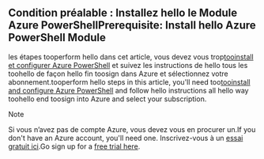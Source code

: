 ## <a name="prerequisite-install-hello-azure-powershell-module"></a><span data-ttu-id="421fd-101">Condition préalable : Installez hello le Module Azure PowerShell</span><span class="sxs-lookup"><span data-stu-id="421fd-101">Prerequisite: Install hello Azure PowerShell Module</span></span>

<span data-ttu-id="421fd-102">les étapes tooperform hello dans cet article, vous devez vous trop[tooinstall et configurer Azure PowerShell](/powershell/azureps-cmdlets-docs) et suivez les instructions de hello tous les toohello de façon hello fin toosign dans Azure et sélectionnez votre abonnement.</span><span class="sxs-lookup"><span data-stu-id="421fd-102">tooperform hello steps in this article, you'll need too[tooinstall and configure Azure PowerShell](/powershell/azureps-cmdlets-docs) and follow hello instructions all hello way toohello end toosign into Azure and select your subscription.</span></span>

> [!NOTE]
> <span data-ttu-id="421fd-103">Si vous n’avez pas de compte Azure, vous devez vous en procurer un.</span><span class="sxs-lookup"><span data-stu-id="421fd-103">If you don't have an Azure account, you'll need one.</span></span> <span data-ttu-id="421fd-104">Inscrivez-vous à un [essai gratuit ici](../articles/active-directory/sign-up-organization.md).</span><span class="sxs-lookup"><span data-stu-id="421fd-104">Go sign up for a [free trial here](../articles/active-directory/sign-up-organization.md).</span></span>
